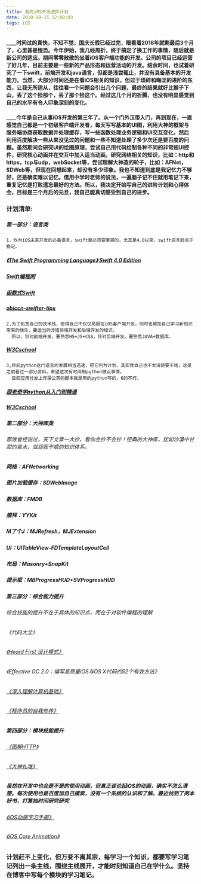```yaml
---
title: 我的iOS开发进阶计划
date: 2018-10-15 12:08:03
tags: iOS
---
```

#### ____时间过的真快，不知不觉，国庆长假已经过完，眼看着2018年就剩最后3个月了，心里甚是惶恐。今年伊始，我几经周折，终于搞定了换工作的事情，随后就是新公司的适应。期间零零散散的坐着iOS客户端功能的开发。公司的项目已经运营了好几年，目前主要是一些新的产品形态和运营活动的开发。结余时间，也试着研究了一下swift，前端开发和java语言，但都是浅尝辄止，并没有具备基本的开发能力。当然，大部分时间还是在看iOS相关的知识，但过于琐碎和晦涩的进阶的东西，让我无所适从，往往看一个问题会引出几个问题，最终的结果就好比猴子下山，丢了这个捡那个，丢了那个捡这个。经过这几个月的折腾，也没有明显感觉到自己的水平有令人印象深刻的变化。
#### ____今年是自己从事iOS开发的第三年了。从一个门外汉带入门，再到现在，一直感觉自己都是一个初级客户端开发者，每天写写基本的UI图，利用大神的框架与服务端协商获取数据并处理缓存，写一些函数处理业务逻辑和UI交互变化，然后利用百度解决一些从来没见过的问题和一些不知道处理了多少次还是要百度的问题。虽然期间会研究UI的绘图原理，尝试自己用代码绘制各种不同的非常规UI控件，研究核心动画并在交互中加入适当动画，研究网络相关的知识，比如：http和https，tcp与udp，webSocket等，尝试理解大神造的轮子，比如：AFNet，SDWeb等，但现在回想起来，却没有多少印象。我也不知道到底是我记忆力不够好，还是确实难以记忆。借用中学时老师的说法，一遍脑子记不住就用笔记下来，重复记忆是打败遗忘最好的方法。所以，我决定开始写自己的进阶计划和心得体会，目标是三个月后的元旦，我自己能真切感受到自己的进步。
### 计划清单:
##### 第一部分：语言类
    1，作为iOS未来开发的必备语言，swift是必须要掌握的，尤其是4.0以来，swift语言趋向于稳定。
##### [《The Swift Programming Language》 Swift 4.0 Edition](https://github.com/ligs-TPDY/E-Book)
##### [Swift编程网](http://www.swift51.com)
##### [函数式Swift](https://github.com/ligs-TPDY/E-Book)
##### [objccn-swifter-tips](https://github.com/ligs-TPDY/E-Book)
    2,为了拓宽自己的技术栈，使得自己不仅仅局限在iOS客户端开发，同时也增加自己学习新知识带来的快乐，要适当的涉猎前端开发和后端开发的知识。
      所以，针对前端开发，要熟悉H5+JS+CSS，针对后端开发，要熟悉JAVA+数据库。
#####  [W3Cschool](https://www.w3cschool.cn)
    3,目前python这门语言的发展相当迅速，把它列为计划，其实我自己也不太清楚要干啥，这是之前看过一部分资料，希望这次有时间用python做点事情。
      目前应用分发上传蒲公英的脚本就是用的python写的，6的不行。
#####  [跟老奇学python从入门到精通](https://github.com/ligs-TPDY/E-Book)
#####  [W3Cschool](https://www.w3cschool.cn)
##### 第二部分：大神库类
###### 那谁曾经说过，天下文章一大抄，看你会抄不会抄！经典的大神库，犹如沙漠中甘甜的泉水，滋润我干瘪的知识体系。
##### 网络：AFNetworking
##### 图片加载缓存：SDWebImage
##### 数据库：FMDB
##### 膜拜：YYKit
##### M了个J：MJRefresh，MJExtension
##### UI：UITableView-FDTemplateLayoutCell
##### 布局：Masonry+SnapKit
##### 提示框：MBProgressHUD+SVProgressHUD
##### 第三部分：综合能力提升
###### 综合技能的提升不在于具体的知识点，而在于对软件编程的理解
###### 《代码大全》
###### [《Heard First 设计模式》](https://github.com/ligs-TPDY/E-Book)
###### 《Effective OC 2.0：编写高质量iOS与OS X代码的52个有效方法》
###### [《深入理解计算机基础》](https://github.com/ligs-TPDY/E-Book)
###### [《程序员的自我修养》](https://github.com/ligs-TPDY/E-Book)
##### 第四部分：模块技能提升
###### [《图解HTTP》](https://github.com/ligs-TPDY/E-Book)
###### [《大神扎堆》](https://github.com/ligs-TPDY/E-Book)
##### 虽然在开发中也会是不是的使用动画，但真正谈论起iOS的动画，确实不怎么清楚。每次使用也是百度加自己摸索，没有一个系统的认识和了解。最近找到了两本好书，打算抽时间研究研究
###### [《iOS动画学习手册》](https://github.com/ligs-TPDY/E-Book)
###### [《iOS Core Animation》](https://github.com/ligs-TPDY/E-Book)
### 计划赶不上变化，但万变不离其宗，每学习一个知识，都要写学习笔记列出一条主线，围绕主线展开，才能时刻知道自己在学什么。坚持在博客中写每个模块的学习笔记。
    
    



